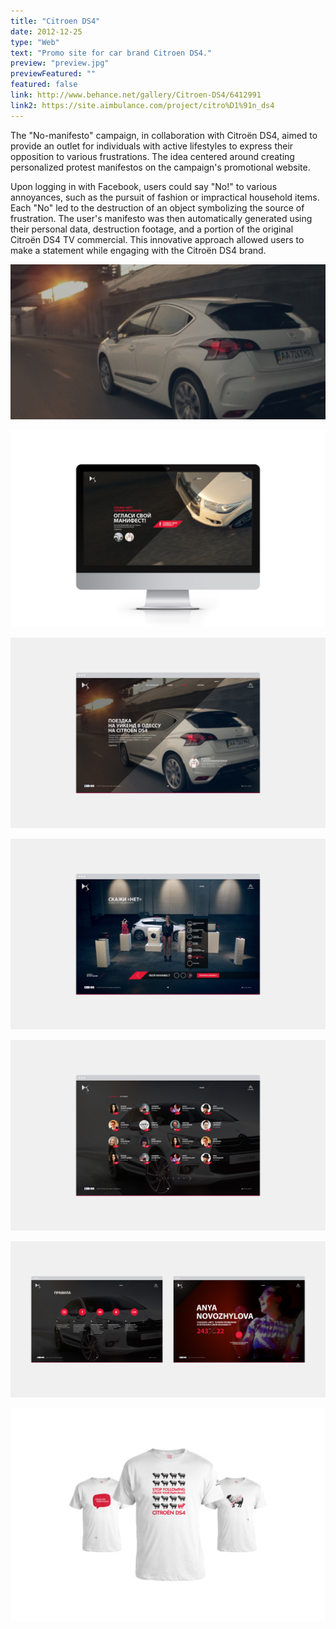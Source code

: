 ```yaml
---
title: "Citroen DS4"
date: 2012-12-25
type: "Web"
text: "Promo site for car brand Citroen DS4."
preview: "preview.jpg"
previewFeatured: ""
featured: false
link: http://www.behance.net/gallery/Citroen-DS4/6412991
link2: https://site.aimbulance.com/project/citro%D1%91n_ds4
---
```

<div class="description">

The "No-manifesto" campaign, in collaboration with Citroën DS4, aimed to provide an outlet for individuals with active lifestyles to express their opposition to various frustrations. The idea centered around creating personalized protest manifestos on the campaign's promotional website.

Upon logging in with Facebook, users could say "No!" to various annoyances, such as the pursuit of fashion or impractical household items. Each "No" led to the destruction of an object symbolizing the source of frustration. The user's manifesto was then automatically generated using their personal data, destruction footage, and a portion of the original Citroën DS4 TV commercial. This innovative approach allowed users to make a statement while engaging with the Citroën DS4 brand.

</div>

![](1.jpg)

![](2.jpg)

![](3.jpg)

![](4.jpg)

![](5.jpg)

![](6.jpg)

![](7.jpg)


